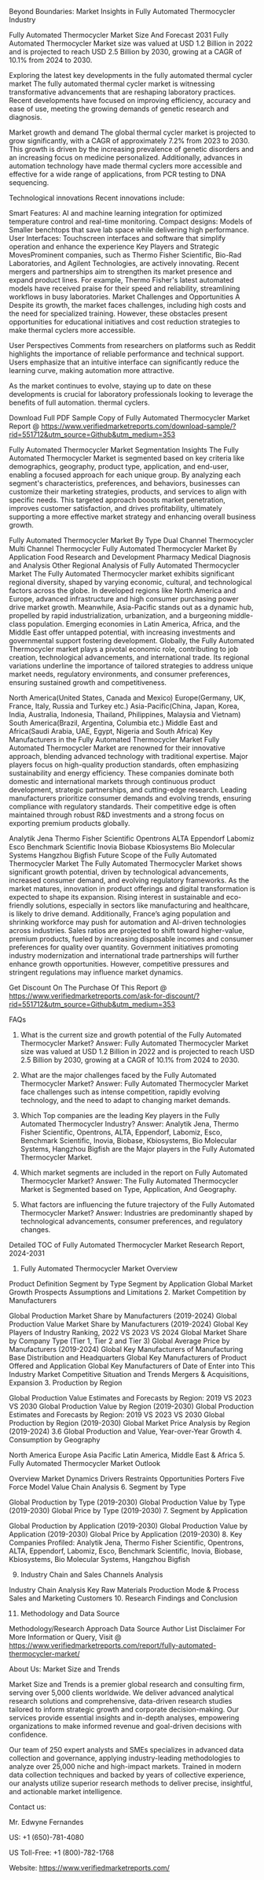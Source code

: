 Beyond Boundaries: Market Insights in Fully Automated Thermocycler Industry


Fully Automated Thermocycler Market Size And Forecast 2031
Fully Automated Thermocycler Market size was valued at USD 1.2 Billion in 2022 and is projected to reach USD 2.5 Billion by 2030, growing at a CAGR of 10.1% from 2024 to 2030.

Exploring the latest key developments in the fully automated thermal cycler market
The fully automated thermal cycler market is witnessing transformative advancements that are reshaping laboratory practices. Recent developments have focused on improving efficiency, accuracy and ease of use, meeting the growing demands of genetic research and diagnosis.

Market growth and demand
The global thermal cycler market is projected to grow significantly, with a CAGR of approximately 7.2% from 2023 to 2030. This growth is driven by the increasing prevalence of genetic disorders and an increasing focus on medicine personalized. Additionally, advances in automation technology have made thermal cyclers more accessible and effective for a wide range of applications, from PCR testing to DNA sequencing.

Technological innovations
Recent innovations include:

Smart Features: AI and machine learning integration for optimized temperature control and real-time monitoring.
Compact designs: Models of Smaller benchtops that save lab space while delivering high performance.
User Interfaces: Touchscreen interfaces and software that simplify operation and enhance the experience
Key Players and Strategic MovesProminent companies, such as Thermo Fisher Scientific, Bio-Rad Laboratories, and Agilent Technologies, are actively innovating. Recent mergers and partnerships aim to strengthen its market presence and expand product lines. For example, Thermo Fisher's latest automated models have received praise for their speed and reliability, streamlining workflows in busy laboratories.
Market Challenges and Opportunities
A Despite its growth, the market faces challenges, including high costs and the need for specialized training. However, these obstacles present opportunities for educational initiatives and cost reduction strategies to make thermal cyclers more accessible.

User Perspectives
Comments from researchers on platforms such as Reddit highlights the importance of reliable performance and technical support. Users emphasize that an intuitive interface can significantly reduce the learning curve, making automation more attractive.

As the market continues to evolve, staying up to date on these developments is crucial for laboratory professionals looking to leverage the benefits of full automation. thermal cyclers.

Download Full PDF Sample Copy of Fully Automated Thermocycler Market Report @ https://www.verifiedmarketreports.com/download-sample/?rid=551712&utm_source=Github&utm_medium=353

Fully Automated Thermocycler Market Segmentation Insights
The Fully Automated Thermocycler Market is segmented based on key criteria like demographics, geography, product type, application, and end-user, enabling a focused approach for each unique group. By analyzing each segment's characteristics, preferences, and behaviors, businesses can customize their marketing strategies, products, and services to align with specific needs. This targeted approach boosts market penetration, improves customer satisfaction, and drives profitability, ultimately supporting a more effective market strategy and enhancing overall business growth.

Fully Automated Thermocycler Market By Type
Dual Channel Thermocycler
Multi Channel Thermocycler
Fully Automated Thermocycler Market By Application
Food Research and Development
Pharmacy
Medical Diagnosis and Analysis
Other
Regional Analysis of Fully Automated Thermocycler Market
The Fully Automated Thermocycler market exhibits significant regional diversity, shaped by varying economic, cultural, and technological factors across the globe. In developed regions like North America and Europe, advanced infrastructure and high consumer purchasing power drive market growth. Meanwhile, Asia-Pacific stands out as a dynamic hub, propelled by rapid industrialization, urbanization, and a burgeoning middle-class population. Emerging economies in Latin America, Africa, and the Middle East offer untapped potential, with increasing investments and governmental support fostering development. Globally, the Fully Automated Thermocycler market plays a pivotal economic role, contributing to job creation, technological advancements, and international trade. Its regional variations underline the importance of tailored strategies to address unique market needs, regulatory environments, and consumer preferences, ensuring sustained growth and competitiveness.

North America(United States, Canada and Mexico)
Europe(Germany, UK, France, Italy, Russia and Turkey etc.)
Asia-Pacific(China, Japan, Korea, India, Australia, Indonesia, Thailand, Philippines, Malaysia and Vietnam)
South America(Brazil, Argentina, Columbia etc.)
Middle East and Africa(Saudi Arabia, UAE, Egypt, Nigeria and South Africa)
Key Manufacturers in the Fully Automated Thermocycler Market
Fully Automated Thermocycler Market are renowned for their innovative approach, blending advanced technology with traditional expertise. Major players focus on high-quality production standards, often emphasizing sustainability and energy efficiency. These companies dominate both domestic and international markets through continuous product development, strategic partnerships, and cutting-edge research. Leading manufacturers prioritize consumer demands and evolving trends, ensuring compliance with regulatory standards. Their competitive edge is often maintained through robust R&D investments and a strong focus on exporting premium products globally.

Analytik Jena
Thermo Fisher Scientific
Opentrons
ALTA
Eppendorf
Labomiz
Esco
Benchmark Scientific
Inovia
Biobase
Kbiosystems
Bio Molecular Systems
Hangzhou Bigfish
Future Scope of the Fully Automated Thermocycler Market
The Fully Automated Thermocycler Market shows significant growth potential, driven by technological advancements, increased consumer demand, and evolving regulatory frameworks. As the market matures, innovation in product offerings and digital transformation is expected to shape its expansion. Rising interest in sustainable and eco-friendly solutions, especially in sectors like manufacturing and healthcare, is likely to drive demand. Additionally, France’s aging population and shrinking workforce may push for automation and AI-driven technologies across industries. Sales ratios are projected to shift toward higher-value, premium products, fueled by increasing disposable incomes and consumer preferences for quality over quantity. Government initiatives promoting industry modernization and international trade partnerships will further enhance growth opportunities. However, competitive pressures and stringent regulations may influence market dynamics.

Get Discount On The Purchase Of This Report @ https://www.verifiedmarketreports.com/ask-for-discount/?rid=551712&utm_source=Github&utm_medium=353

FAQs
1. What is the current size and growth potential of the Fully Automated Thermocycler Market?
Answer: Fully Automated Thermocycler Market size was valued at USD 1.2 Billion in 2022 and is projected to reach USD 2.5 Billion by 2030, growing at a CAGR of 10.1% from 2024 to 2030.

2. What are the major challenges faced by the Fully Automated Thermocycler Market?
Answer: Fully Automated Thermocycler Market face challenges such as intense competition, rapidly evolving technology, and the need to adapt to changing market demands.

3. Which Top companies are the leading Key players in the Fully Automated Thermocycler Industry?
Answer: Analytik Jena, Thermo Fisher Scientific, Opentrons, ALTA, Eppendorf, Labomiz, Esco, Benchmark Scientific, Inovia, Biobase, Kbiosystems, Bio Molecular Systems, Hangzhou Bigfish are the Major players in the Fully Automated Thermocycler Market.

4. Which market segments are included in the report on Fully Automated Thermocycler Market?
Answer: The Fully Automated Thermocycler Market is Segmented based on Type, Application, And Geography.

5. What factors are influencing the future trajectory of the Fully Automated Thermocycler Market?
Answer: Industries are predominantly shaped by technological advancements, consumer preferences, and regulatory changes.

Detailed TOC of Fully Automated Thermocycler Market Research Report, 2024-2031
1. Fully Automated Thermocycler Market Overview

Product Definition
Segment by Type
Segment by Application
Global Market Growth Prospects
Assumptions and Limitations
2. Market Competition by Manufacturers

Global Production Market Share by Manufacturers (2019-2024)
Global Production Value Market Share by Manufacturers (2019-2024)
Global Key Players of Industry Ranking, 2022 VS 2023 VS 2024
Global Market Share by Company Type (Tier 1, Tier 2 and Tier 3)
Global Average Price by Manufacturers (2019-2024)
Global Key Manufacturers of Manufacturing Base Distribution and Headquarters
Global Key Manufacturers of Product Offered and Application
Global Key Manufacturers of Date of Enter into This Industry
Market Competitive Situation and Trends
Mergers & Acquisitions, Expansion
3. Production by Region

Global Production Value Estimates and Forecasts by Region: 2019 VS 2023 VS 2030
Global Production Value by Region (2019-2030)
Global Production Estimates and Forecasts by Region: 2019 VS 2023 VS 2030
Global Production by Region (2019-2030)
Global Market Price Analysis by Region (2019-2024) 3.6 Global Production and Value, Year-over-Year Growth
4. Consumption by Geography

North America
Europe
Asia Pacific
Latin America, Middle East & Africa
5. Fully Automated Thermocycler Market Outlook

Overview
Market Dynamics
Drivers
Restraints
Opportunities
Porters Five Force Model
Value Chain Analysis 
6. Segment by Type

Global Production by Type (2019-2030)
Global Production Value by Type (2019-2030)
Global Price by Type (2019-2030)
7. Segment by Application

Global Production by Application (2019-2030)
Global Production Value by Application (2019-2030)
Global Price by Application (2019-2030)
8. Key Companies Profiled: Analytik Jena, Thermo Fisher Scientific, Opentrons, ALTA, Eppendorf, Labomiz, Esco, Benchmark Scientific, Inovia, Biobase, Kbiosystems, Bio Molecular Systems, Hangzhou Bigfish

9. Industry Chain and Sales Channels Analysis

Industry Chain Analysis
Key Raw Materials
Production Mode & Process
Sales and Marketing
Customers
10. Research Findings and Conclusion

11. Methodology and Data Source

Methodology/Research Approach
Data Source
Author List
Disclaimer
For More Information or Query, Visit @ https://www.verifiedmarketreports.com/report/fully-automated-thermocycler-market/

About Us: Market Size and Trends

Market Size and Trends is a premier global research and consulting firm, serving over 5,000 clients worldwide. We deliver advanced analytical research solutions and comprehensive, data-driven research studies tailored to inform strategic growth and corporate decision-making. Our services provide essential insights and in-depth analyses, empowering organizations to make informed revenue and goal-driven decisions with confidence.

Our team of 250 expert analysts and SMEs specializes in advanced data collection and governance, applying industry-leading methodologies to analyze over 25,000 niche and high-impact markets. Trained in modern data collection techniques and backed by years of collective experience, our analysts utilize superior research methods to deliver precise, insightful, and actionable market intelligence.

Contact us:

Mr. Edwyne Fernandes

US: +1 (650)-781-4080

US Toll-Free: +1 (800)-782-1768

Website: https://www.verifiedmarketreports.com/
